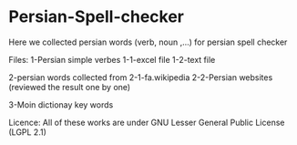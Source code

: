 Persian-Spell-checker
=====================
Here we collected persian words (verb, noun ,...) for persian spell checker

Files:
1-Persian simple verbes
1-1-excel file
1-2-text file

2-persian words collected from
2-1-fa.wikipedia
2-2-Persian websites (reviewed the result one by one)

3-Moin dictionay key words


Licence:
All of these works are under GNU Lesser General Public License (LGPL 2.1)
